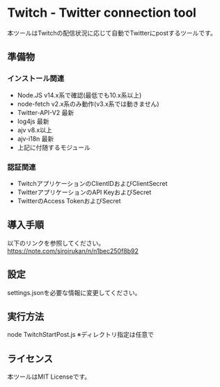 # Twitch - Twitter connection tool

本ツールはTwitchの配信状況に応じて自動でTwitterにpostするツールです。

## 準備物

### インストール関連
- Node.JS v14.x系で確認(最低でも10.x系以上)
- node-fetch v2.x系のみ動作(v3.x系では動きません)
- Twitter-API-V2 最新
- log4js 最新
- ajv v8.x以上
- ajv-i18n 最新
- 上記に付随するモジュール

### 認証関連
- TwitchアプリケーションのClientIDおよびClientSecret
- TwitterアプリケーションのAPI KeyおよびSecret
- TwitterのAccess TokenおよびSecret

## 導入手順

以下のリンクを参照してください。
https://note.com/siroirukan/n/n1bec250f8b92

## 設定

settings.jsonを必要な情報に変更してください。

## 実行方法

node TwitchStartPost.js
※ディレクトリ指定は任意で

## ライセンス

本ツールはMIT Licenseです。